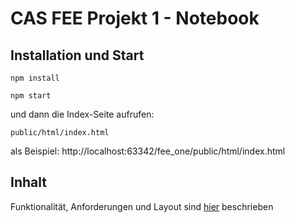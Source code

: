 

# CAS FEE Projekt 1 -  Notebook

## Installation und Start

```
npm install

npm start

```
und dann die Index-Seite aufrufen:  
```
public/html/index.html
```
als Beispiel: http://localhost:63342/fee_one/public/html/index.html
## Inhalt
Funktionalität, Anforderungen und Layout sind [hier](./doc/Projekt_1.pdf) beschrieben
